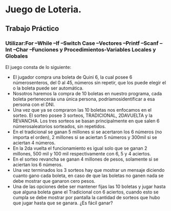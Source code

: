 # Juego de Loteria.
## Trabajo Práctico
### Utilizar:For –While –If –Switch Case –Vectores –Printf –Scanf –Int –Char –Funciones y Procedimientos-Variables Locales y Globales

El juego consta de lo siguiente:
- El jugador compra una boleta de Quini 6, la cual posee 6 númerosenteros, del 0 al 45, números sin repetir, que los puede elegir el o la boleta puede ser automática.
- Nosotros haremos la compra de 10 boletas en nuestro programa, cada boleta perteneceráa  una única persona, podríamosidentificar  a  esa persona con el DNI. 
- Una vez que ya se compraron las 10 boletas nos enfocamos en el sorteo. El   sorteo posee 3 sorteos, TRADICIONAL, 2DAVUELTA y la REVANCHA. Los tres sorteos  se  basan  principalmente en que salen 6 númerosaleatorios sorteados, sin repetidos. 
- En el tradicional se ganan 5 millones si se acertaron los 6 números (no importa el orden), 2 millones si se aciertan 5 números y 300mil si se aciertan 4 números.
- En la 2da vuelta el funcionamiento es igual solo que se ganan 2 millones, 500 mil y 100 mil respectivamente con 6, 5 y 4 aciertos.
- En el sorteo revancha se ganan 4 millones de pesos, solamente si se aciertan los 6 números.
- Una vez terminados los 3 sorteos hay que mostrar un mensaje diciendo cuanto gano cada boleta, en caso de que las boletas no ganen nada se debe mostrar que ganaron cero pesos.
- Una de las opciones debe ser mantener fijas las 10 boletas y jugar hasta que alguna boleta gane el Tradicional con 6 aciertos, cuando esto se cumpla se debe mostrar por pantalla la cantidad de sorteos que hubo que jugar hasta que se ganara. ¿Es fácil ganar?
